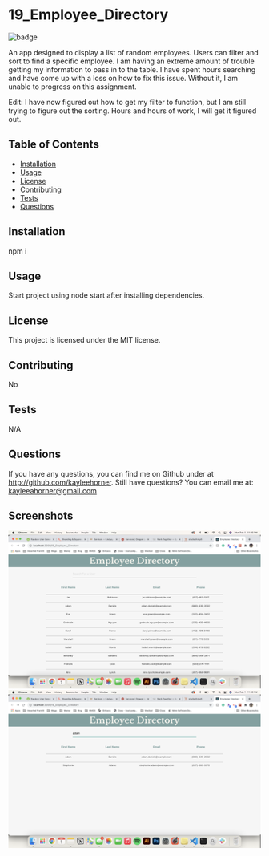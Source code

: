 # 19_Employee_Directory
![badge](https://img.shields.io/badge/license-MIT-blue)

An app designed to display a list of random employees. Users can filter and sort to find a specific employee. I am having an extreme amount of trouble getting my information to pass in to the table. I have spent hours searching and have come up with a loss on how to fix this issue. Without it, I am unable to progress on this assignment.

Edit: I have now figured out how to get my filter to function, but I am still trying to figure out the sorting. Hours and hours of work, I will get it figured out.

## Table of Contents
* [Installation](#Installation)
* [Usage](#Usage)
* [License](#License)
* [Contributing](#Contributing)
* [Tests](#Tests)
* [Questions](#Questions)


## Installation
npm i

## Usage
Start project using node start after installing dependencies. 

## License
This project is licensed under the MIT license.

## Contributing
No

## Tests
N/A

## Questions
If you have any questions, you can find me on Github under at http://github.com/kayleehorner. Still have questions? You can email me at: kayleeahorner@gmail.com

## Screenshots
![Screenshot](./src/assets/directory_screenshot.png)
![Screenshot](./src/assets/filter_screenshot.png)